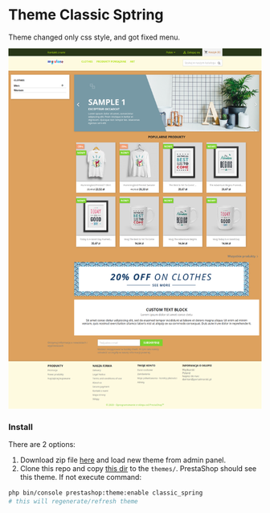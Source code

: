 # Theme Classic Sptring

Theme changed only css style, and got fixed menu.

![alt text](preview.png "Title")

### Install
There are 2 options:
1. Download zip file [here](classic_spring.zip) and load new theme from admin panel.
1. Clone this repo and copy [this dir](classic_spring/) to the `themes/`. PrestaShop should see this theme.
If not execute command:
```bash
php bin/console prestashop:theme:enable classic_spring
# this will regenerate/refresh theme
```
